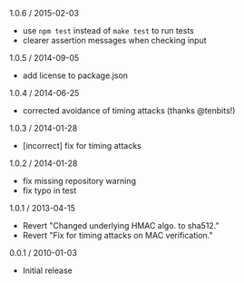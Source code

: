 1.0.6 / 2015-02-03

* use `npm test` instead of `make test` to run tests
* clearer assertion messages when checking input


1.0.5 / 2014-09-05

* add license to package.json

1.0.4 / 2014-06-25

 * corrected avoidance of timing attacks (thanks @tenbits!)

1.0.3 / 2014-01-28

 * [incorrect] fix for timing attacks

1.0.2 / 2014-01-28

 * fix missing repository warning
 * fix typo in test

1.0.1 / 2013-04-15

  * Revert "Changed underlying HMAC algo. to sha512."
  * Revert "Fix for timing attacks on MAC verification."

0.0.1 / 2010-01-03

  * Initial release
